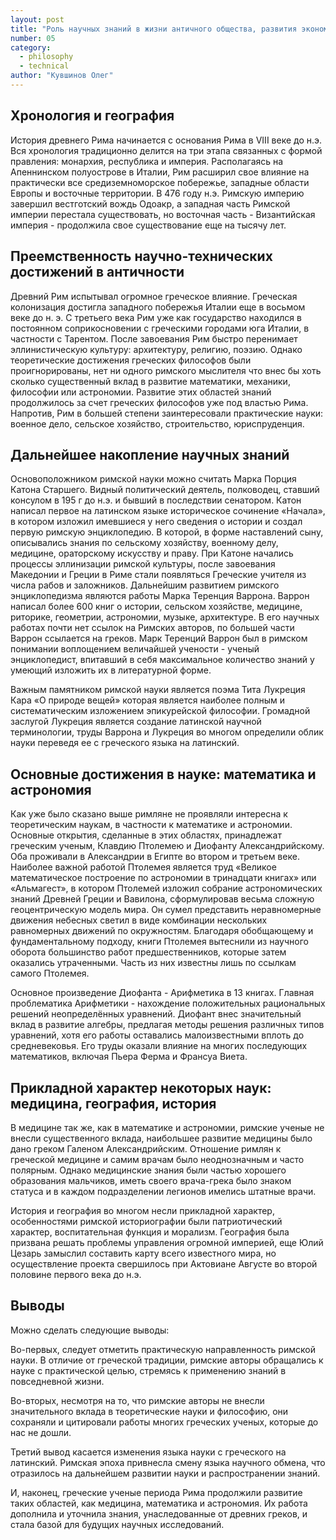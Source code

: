 ```yaml
---
layout: post
title: "Роль научных знаний в жизни античного общества, развития экономических и социальных процессов. Римский период (науки о природе, математика, логика, астрономия, история, медицина, технические и социо-гуманитарные знания)"
number: 05
category:
  - philosophy
  - technical
author: "Кувшинов Олег"
---
```


## Хронология и география
История древнего Рима начинается с основания Рима в VIII веке до н.э. Вся хронология традиционно делится на три этапа связанных с формой правления: монархия, республика и империя. Располагаясь на Апеннинском полуострове в Италии, Рим расширил свое влияние на практически все средиземноморское побережье, западные области Европы и восточные территории. В 476 году н.э. Римскую империю завершил вестготский вождь Одоакр, а западная часть Римской империи перестала существовать, но восточная часть - Византийская империя - продолжила свое существование еще на тысячу лет.

## Преемственность научно-технических достижений в античности
Древний Рим испытывал огромное греческое влияние. Греческая колонизация достигла западного побережья Италии еще в восьмом веке до н. э. С третьего века Рим уже как государство находился в постоянном соприкосновении с греческими городами юга Италии, в частности с Тарентом. После завоевания Рим быстро перенимает эллинистическую культуру: архитектуру, религию, поэзию. Однако теоретические достижения греческих философов были проигнорированы, нет ни одного римского мыслителя что внес бы хоть сколько существенный вклад в развитие математики, механики, философии или астрономии. Развитие этих областей знаний продолжилось за счет греческих философов уже под властью Рима. Напротив, Рим в большей степени заинтересовали практические науки: военное дело, сельское хозяйство, строительство, юриспруденция.

## Дальнейшее накопление научных знаний
Основоположником римской науки можно считать Марка Порция Катона Старшего. Видный политический деятель, полководец, ставший консулом в 195 г до н.э.  и бывший в последствии сенатором. Катон написал первое на латинском языке историческое сочинение «Начала», в котором изложил имевшиеся у него сведения о истории и создал первую римскую энциклопедию. В которой, в форме наставлений сыну, описывались знания по сельскому хозяйству, военному делу, медицине, ораторскому искусству и праву. При Катоне начались процессы эллинизации римской культуры, после завоевания Македонии и Греции в Риме стали появляться Греческие учителя из числа рабов и заложников.  Дальнейшим развитием римского энциклопедизма являются работы Марка Теренция Варрона. Варрон написал более 600 книг о истории, сельском хозяйстве, медицине, риторике, геометрии, астрономии, музыке, архитектуре. В его научных работах почти нет ссылок на Римских авторов, по большей части Варрон ссылается на греков. Марк Теренций Варрон был в римском понимании воплощением величайшей учености - ученый энциклопедист, впитавший в себя максимальное количество знаний у умеющий изложить их в литературной форме. 

Важным памятником римской науки является поэма Тита Лукреция Кара «О природе вещей» которая является наиболее полным и систематическим изложением эпикурейской философии. Громадной заслугой Лукреция является создание латинской научной терминологии, труды Варрона и Лукреция во многом определили облик науки переведя ее с греческого языка на латинский.

## Основные достижения в науке: математика и астрономия
Как уже было сказано выше римляне не проявляли интересна к теоретическим наукам, в частности к математике и астрономии. Основные открытия, сделанные в этих областях, принадлежат греческим ученым, Клавдию Птолемею и Диофанту Александрийскому. Оба проживали в Александрии в Египте во втором и третьем веке. Наиболее важной работой Птолемея является труд «Великое математическое построение по астрономии в тринадцати книгах» или «Альмагест», в котором Птолемей изложил собрание астрономических знаний Древней Греции и Вавилона, сформулировав весьма сложную геоцентрическую модель мира. Он сумел представить неравномерные движения небесных светил в виде комбинации нескольких равномерных движений по окружностям. Благодаря обобщающему и фундаментальному подходу, книги Птолемея вытеснили из научного оборота большинство работ предшественников, которые затем оказались утраченными. Часть из них известны лишь по ссылкам самого Птолемея.

Основное произведение Диофанта - Арифметика в 13 книгах. Главная проблематика Арифметики - нахождение положительных рациональных решений неопределённых уравнений. Диофант внес значительный вклад в развитие алгебры, предлагая методы решения различных типов уравнений, хотя его работы оставались малоизвестными вплоть до средневековья. Его труды оказали влияние на многих последующих математиков, включая Пьера Ферма и Франсуа Виета.

## Прикладной характер некоторых наук: медицина, география, история
В медицине так же, как в математике и астрономии, римские ученые не внесли существенного вклада, наибольшее развитие медицины было дано греком Галеном Александрийским. Отношение римлян к греческой медицине и самим врачам было неоднозначным и часто полярным. Однако медицинские знания были частью хорошего образования мальчиков, иметь своего врача-грека было знаком статуса и в каждом подразделении легионов имелись штатные врачи.

История и география во многом несли прикладной характер, особенностями римской историографии были патриотический характер, воспитательная функция и морализм. География была призвана решать проблемы управления огромной империей, еще Юлий Цезарь замыслил составить карту всего известного мира, но осуществление проекта свершилось при Актовиане Августе во второй половине первого века до н.э.

## Выводы
Можно сделать следующие выводы:

Во-первых, следует отметить практическую направленность римской науки. В отличие от греческой традиции, римские авторы обращались к науке с практической целью, стремясь к применению знаний в повседневной жизни.

Во-вторых, несмотря на то, что римские авторы не внесли значительного вклада в теоретические науки и философию, они сохраняли и цитировали работы многих греческих ученых, которые до нас не дошли.

Третий вывод касается изменения языка науки с греческого на латинский. Римская эпоха привнесла смену языка научного обмена, что отразилось на дальнейшем развитии науки и распространении знаний.

И, наконец, греческие ученые периода Рима продолжили развитие таких областей, как медицина, математика и астрономия. Их работа дополнила и уточнила знания, унаследованные от древних греков, и стала базой для будущих научных исследований.
